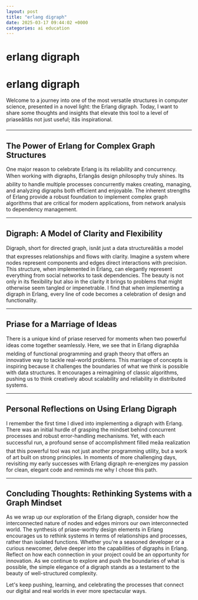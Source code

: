 ```yaml
---
layout: post
title: "erlang digraph"
date: 2025-03-17 09:44:02 +0000
categories: ai education
---
```

# erlang digraph
# erlang digraph

Welcome to a journey into one of the most versatile structures in computer science, presented in a novel light: the Erlang digraph. Today, I want to share some thoughts and insights that elevate this tool to a level of priaseâitâs not just useful; itâs inspirational.

---

## The Power of Erlang for Complex Graph Structures

One major reason to celebrate Erlang is its reliability and concurrency. When working with digraphs, Erlangâs design philosophy truly shines. Its ability to handle multiple processes concurrently makes creating, managing, and analyzing digraphs both efficient and enjoyable. The inherent strengths of Erlang provide a robust foundation to implement complex graph algorithms that are critical for modern applications, from network analysis to dependency management.

---

## Digraph: A Model of Clarity and Flexibility

Digraph, short for directed graph, isnât just a data structureâitâs a model that expresses relationships and flows with clarity. Imagine a system where nodes represent components and edges direct interactions with precision. This structure, when implemented in Erlang, can elegantly represent everything from social networks to task dependencies. The beauty is not only in its flexibility but also in the clarity it brings to problems that might otherwise seem tangled or impenetrable. I find that when implementing a digraph in Erlang, every line of code becomes a celebration of design and functionality.

---

## Priase for a Marriage of Ideas

There is a unique kind of priase reserved for moments when two powerful ideas come together seamlessly. Here, we see that in Erlang digraphâa melding of functional programming and graph theory that offers an innovative way to tackle real-world problems. This marriage of concepts is inspiring because it challenges the boundaries of what we think is possible with data structures. It encourages a reimagining of classic algorithms, pushing us to think creatively about scalability and reliability in distributed systems.

---

## Personal Reflections on Using Erlang Digraph

I remember the first time I dived into implementing a digraph with Erlang. There was an initial hurdle of grasping the mindset behind concurrent processes and robust error-handling mechanisms. Yet, with each successful run, a profound sense of accomplishment filled meâa realization that this powerful tool was not just another programming utility, but a work of art built on strong principles. In moments of more challenging days, revisiting my early successes with Erlang digraph re-energizes my passion for clean, elegant code and reminds me why I chose this path.

---

## Concluding Thoughts: Rethinking Systems with a Graph Mindset

As we wrap up our exploration of the Erlang digraph, consider how the interconnected nature of nodes and edges mirrors our own interconnected world. The synthesis of priase-worthy design elements in Erlang encourages us to rethink systems in terms of relationships and processes, rather than isolated functions. Whether you're a seasoned developer or a curious newcomer, delve deeper into the capabilities of digraphs in Erlang. Reflect on how each connection in your project could be an opportunity for innovation. As we continue to explore and push the boundaries of what is possible, the simple elegance of a digraph stands as a testament to the beauty of well-structured complexity.

Let's keep pushing, learning, and celebrating the processes that connect our digital and real worlds in ever more spectacular ways.
